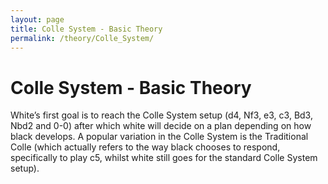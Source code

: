 ```yaml
---
layout: page
title: Colle System - Basic Theory
permalink: /theory/Colle_System/
---
```


# Colle System - Basic Theory

White’s first goal is to reach the Colle System setup (d4, Nf3, e3, c3, Bd3, Nbd2 and 0-0) after which white will decide on a plan depending on how black develops.
A popular variation in the Colle System is the Traditional Colle (which actually refers to the way black chooses to respond, specifically to play c5, whilst white still goes for the standard Colle System setup).
